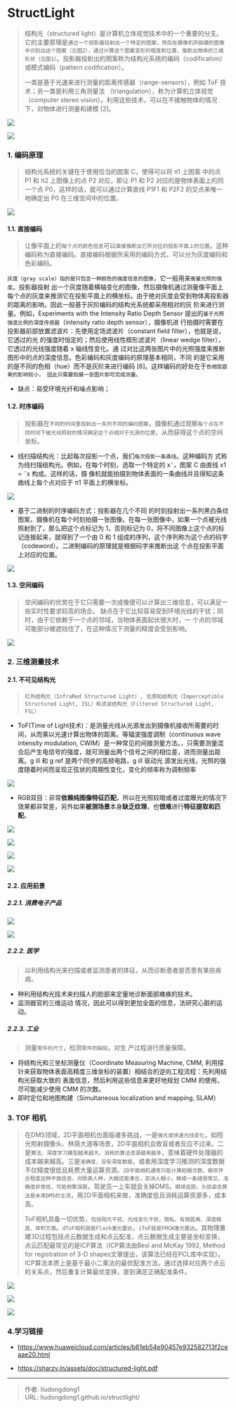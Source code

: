 # StructLight


> 结构光（structured light）是计算机立体视觉技术中的一个重要的分支。它的主要原理是`通过一个投影器投射出一个特定的图案，然后在摄像机所拍摄的图像中识别出这个图案（见图2），通过计算这个图案变形的程度和位置，推断出物体的三维形状（见图1）`。投影器投射出的图案称为结构光系统的编码（codification） 或模式编码（pattern codification）。
>
> 一类是基于光速来进行测量的距离传感器（range-sensors），例如 ToF 技术；另一类是利用三角测量法 （triangulation），称为计算机立体视觉（computer stereo vision）。利用这些技术，可以在不接触物体的情况 下，对物体进行测量和建模 [2]。

![](https://gitee.com/github-25970295/blogImage/raw/master/img/20210325110856.png)

![](https://gitee.com/github-25970295/blogImage/raw/master/img/20210325164939.png)

### 1. 编码原理

> 结构光系统的关键在于使用恰当的图案 C，使得可以将 π1 上图案 中的点 P1 和 π2 上图像上的点 P2 对应，即让 P1 和 P2 对应的是物体表面上的同一个点 P0，这样的话，就可以通过计算直线 P1F1 和 P2F2 的交点来唯一地确定出 P0 在三维空间中的位置。

![](https://gitee.com/github-25970295/blogImage/raw/master/img/20210325111220.png)

#### 1.1. 直接编码

> 让像平面上的`每个点的颜色信息`可以`直接推断出它所对应的投影平面上的位置`。这种编码称为直接编码。直接编码根据所采用的编码方式，可以分为灰度编码和色彩编码。

`灰度（gray scale）指的是只包含一种颜色的强度信息的图像`，它一般用来`衡量光照的强度`。投影器投射 出一个灰度随着横轴变化的图像，然后摄像机通过测量像平面上每个点的灰度来推测它在投影平面上的横坐标。由于绝对灰度会受到物体离投影器的距离的影响，因此一般基于灰阶编码的结构光系统都采用相对的灰 阶来进行测量。例如，Experiments with the Intensity Ratio Depth Sensor 提出的`基于光照强度比例的深度传感器`（intensity ratio depth sensor），摄像机进 行拍摄时需要在投影器前部放置滤波片：先使用定场滤波片（constant field filter），也就是说，它透过的光 的强度时恒定的；然后使用线性楔形滤波片（linear wedge filter），它透过的光线强度随着 x 轴线性变化。通 过对比这两张图片中的光照强度来推断图形中的点的深度信息。色彩编码和灰度编码的原理基本相同，不同 的是它采用的是不同的色相（hue）而不是灰阶来进行编码 [6]。这样编码的好处在于`色相受距离的影响较小， 因此只需要拍摄一张图片即可完成测量。`

- 缺点：易受环境光纤和噪点影响；

#### 1.2. 时序编码

> 投影器在`不同的时间里投射出一系列不同的编码图案`，摄像机通过观察`每个点在不同时间下被光线照射的情况确定这个点相对于光源的位置`，从而获得这个点的空间坐标。

- 线扫描结构光：比起每次投影一个点，我们`每次投影一条直线`。这种编码方 式称为线扫描结构光。例如，在每个时刻，选取一个特定的 x˜，图案 C 由直线 x1 = ˜x 构成。这样的话，摄 像机就能拍摄到物体表面的一条曲线并且得知这条曲线上每个点对应于 π1 平面上的横坐标。

![](https://gitee.com/github-25970295/blogImage/raw/master/img/20210325111929.png)

- 基于二进制的时序编码方式：投影器在几个不同 的时刻投射出一系列黑白条纹图案，摄像机在每个时刻拍摄一张图像。在每一张图像中，如果一个点被光线 照射到了，那么把这个点标记为 1，否则标记为 0，将不同图像上这个点的标记连接起来，就得到了一个由 0 和 1 组成的序列，这个序列称为这个点的码字（codeword）。二进制编码的原理就是根据码字来推断出这 个点在投影平面上对应的位置。

![](https://gitee.com/github-25970295/blogImage/raw/master/img/20210325111912.png)

#### 1.3. 空间编码

> 空间编码的优势在于它只需要一次成像便可以计算出三维信息，可以满足一些实时性要求较高的场合。 缺点在于它比较容易受到环境光线的干扰；同时，由于它依赖于一个点的邻域，当物体表面起伏很大时，一 个点的邻域可能部分被遮挡住了，在这种情况下测量的精度会受到影响。

![](https://gitee.com/github-25970295/blogImage/raw/master/img/20210325112134.png)

### 2. 三维测量技术

#### 2.1. 不可见结构光

> `红外结构光（InfraRed Structured Light）, 无感知结构光（Imperceptible Structured Light, ISL）和滤波结构光（Filtered Structured Light, FSL）`

- ToF(Time of Light技术)：是测量光线从光源发出到摄像机接收所需要的时间，从而乘以光速计算出物体的距离。等辐波强度调制（continuous wave intensity modulation, CWIM）是一种常见的间接测量方法。，只需要测量混合后产生电信号的强度，就可测量出两个信号之间的相位差，进而测量出距离。g ill 和 g ref 是两个同步的高频电路，g ill 驱动光 源发出光线，光照的强度随着时间而呈现正弦状的周期性变化，变化的频率称为调制频率

![](https://gitee.com/github-25970295/blogImage/raw/master/img/20210325112531.png)

- RGB双目：非常**依赖纯图像特征匹配**，所以在光照较暗或者过度曝光的情况下效果都非常差，另外如果**被测场景**本身**缺乏纹理**，也**很难**进行**特征提取和匹配**。

![](https://gitee.com/github-25970295/blogImage/raw/master/img/20210325164731.png)

![](https://gitee.com/github-25970295/blogpictureV2/raw/master/image-20210821101219712.png)

![](https://gitee.com/github-25970295/blogImage/raw/master/img/20210325164844.png)

![](https://gitee.com/github-25970295/blogImage/raw/master/img/20210325112357.png)

#### 2.2. 应用前景

##### 2.2.1. 消费电子产品

![](https://gitee.com/github-25970295/blogImage/raw/master/img/20210325112711.png)

![](https://gitee.com/github-25970295/blogImage/raw/master/img/20210325112811.png)

##### 2.2.2. 医学

> 以利用结构光来扫描或者监测患者的体征，从而诊断患者是否患有某些疾病。

- 种利用结构光技术来扫描人的脸部来定量地诊断面部瘫痪的技术。
- 监测器官的三维运动 情况，因此可以得到更加全面的信息，法研究心脏的运动。

##### 2.2.3. 工业

> 测量`零件的尺寸`，检测`零件的缺陷`，对生 产过程进行质量保障。

- 将结构光和三坐标测量仪（Coordinate Measuring Machine, CMM, 利用探针来获取物体表面高精度三维坐标的装置）相结合的逆向工程流程：先利用结构光获取大致的 表面信息，然后利用这些信息来更好地规划 CMM 的使用，尽可能减少使用 CMM 的次数。
- 即时定位和地图构建（Simultaneous localization and mapping, SLAM）

### 3. TOF 相机

> 在DMS领域，2D平面相机也面临诸多挑战，一是`强光或快速光线变化`，如阳光照射摄像头、林荫大道等场景，2D平面相机会致盲或者反应不过来。二是`算法，深度学习模型越来越大，消耗的算法资源越来越多`，意味着硬件处理器的成本越来越高。三是`准确度，没有深度数据`，或者用深度学习推测的深度数据不仅精度很低且耗费大量运算资源。`2D平面相机通常只能计算眨眼次数，眼帘开合程度这种平面信息，对欧美人种，大眼还能凑合，亚洲人眼小，眯成一条缝很常见，准确度非常低，可能频繁误报`，驾驶员一上车就会关掉DMS。`眼球追踪，头部姿态算法是未来DMS的主流`，用2D平面相机来做，准确度低且消耗运算资源多，成本高。
>
> ToF相机具备一切优势，`包括阳光干扰、光线变化干扰、隐私、有效距离、深度精度、体积方面`。`dToF相机就是Flash激光雷达`，`iToF就是FMCW激光雷达`。其物理重建3D过程包括点云数据生成和点云配准，点云数据生成主要是坐标变换，点云匹配最常见的是ICP算法（ICP算法由Besl and McKay 1992, Method for registration of 3-D shapes文章提出，该算法已经在PCL库中实现）。ICP算法本质上是基于最小二乘法的最优配准方法。通过选择对应两个点云的关系点，然后重复计算最优变换，直到满足正确配准条件。

![](https://gitee.com/github-25970295/blogpictureV2/raw/master/image-20210821101748184.png)

![](https://gitee.com/github-25970295/blogpictureV2/raw/master/image-20210821101820834.png)

![](https://gitee.com/github-25970295/blogpictureV2/raw/master/image-20210821101943916.png)

### 4.学习链接

- https://www.huaweicloud.com/articles/b61eb54e90457e932582713f2ceaae20.html

- https://sharzy.in/assets/doc/structured-light.pdf

---

> 作者: liudongdong1  
> URL: liudongdong1.github.io/structlight/  

